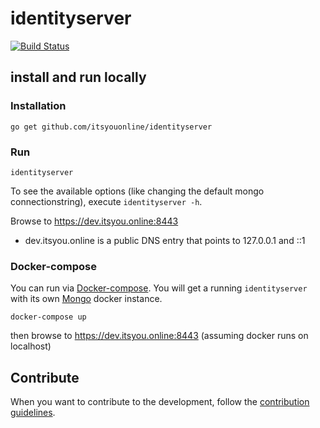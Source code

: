 # identityserver

[![Build Status](https://travis-ci.org/itsyouonline/identityserver.svg?branch=master)](https://travis-ci.org/itsyouonline/identityserver)

## install and run locally

### Installation

```
go get github.com/itsyouonline/identityserver
```

### Run

```
identityserver
```

To see the available options (like changing the default mongo connectionstring), execute `identityserver -h`.

Browse to https://dev.itsyou.online:8443

* dev.itsyou.online is a public DNS entry that points to 127.0.0.1 and ::1


### Docker-compose

You can run via [Docker-compose](https://docs.docker.com/compose/install/). You will get a running `identityserver` with its own [Mongo](https://hub.docker.com/_/mongo/) docker instance.

```
docker-compose up
```

then browse to https://dev.itsyou.online:8443 (assuming docker runs on localhost)

## Contribute

When you want to contribute to the development, follow the [contribution guidelines](contributing.md).
